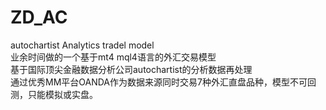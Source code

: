 # ZD_AC
autochartist Analytics tradel model  
业余时间做的一个基于mt4 mql4语言的外汇交易模型  
基于国际顶尖金融数据分析公司autochartist的分析数据再处理  
通过优秀MM平台OANDA作为数据来源同时交易7种外汇直盘品种，模型不可回测，只能模拟或实盘。
